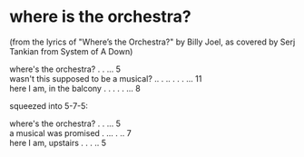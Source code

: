 # where is the orchestra?

(from the lyrics of "Where’s the Orchestra?" by Billy Joel, 
as covered by Serj Tankian from System of A Down)

where's the orchestra? . . ... 5  
wasn't this supposed to be a musical? .. . .. . . . ... 11  
here I am, in the balcony . . . . . ... 8  

squeezed into 5-7-5:

where's the orchestra? . . ... 5  
a musical was promised . ... . .. 7  
here I am, upstairs . . . .. 5  